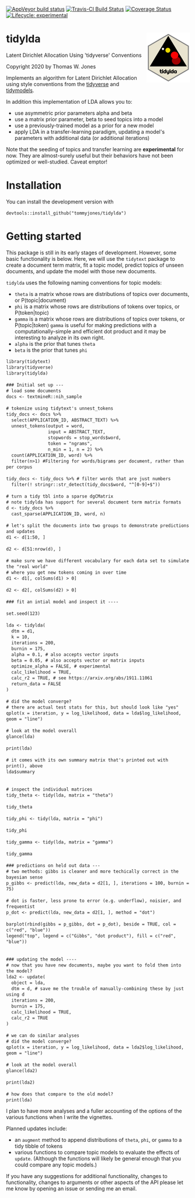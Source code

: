 <!-- badges: start -->
  [![AppVeyor build status](https://ci.appveyor.com/api/projects/status/github/TommyJones/tidylda?branch=master&svg=true)](https://ci.appveyor.com/project/TommyJones/tidylda)
[![Travis-CI Build Status](https://travis-ci.com/TommyJones/tidylda.svg?branch=master)](https://travis-ci.com/TommyJones/tidylda)
[![Coverage Status](https://img.shields.io/codecov/c/github/tommyjones/tidylda/master.svg)](https://codecov.io/github/tommyjones/tidylda?branch=master)
[![Lifecycle: experimental](https://img.shields.io/badge/lifecycle-experimental-orange.svg)](https://www.tidyverse.org/lifecycle/#experimental)
<!-- badges: end -->

# tidylda <img src='man/figures/logo.png' align="right" height="136.5" />

Latent Dirichlet Allocation Using 'tidyverse' Conventions

Copyright 2020 by Thomas W. Jones

Implements an algorithm for Latent Dirichlet Allocation using style conventions from the [tidyverse](https://style.tidyverse.org/) and [tidymodels](https://tidymodels.github.io/model-implementation-principles/). 
    
In addition this implementation of LDA allows you to:

* use asymmetric prior parameters alpha and beta
* use a matrix prior parameter, beta to seed topics into a model
* use a previously-trained model as a prior for a new model
* apply LDA in a transfer-learning paradigm, updating a model's parameters with additional data (or additional iterations)

Note that the seeding of topics and transfer learning are **experimental** for now. They are almost-surely useful but their behaviors have not been optimized or well-studied. Caveat emptor!

# Installation

You can install the development version with

```
devtools::install_github("tommyjones/tidylda")
```

# Getting started

This package is still in its early stages of development. However, some basic functionality is below. Here, we will use the `tidytext` package to create a document term matrix, fit a topic model, predict topics of unseen documents, and update the model with those new documents.

`tidylda` uses the following naming conventions for topic models:

* `theta` is a matrix whose rows are distributions of topics over documents, or P(topic|document)
* `phi` is a matrix whose rows are distributions of tokens over topics, or P(token|topic)
* `gamma` is a matrix whose rows are distributions of topics over tokens, or P(topic|token)
  `gamma` is useful for making predictions with a computationally-simple and efficient dot product and it may be interesting to analyze in its own right.
* `alpha` is the prior that tunes `theta`
* `beta` is the prior that tunes `phi`

```
library(tidytext)
library(tidyverse)
library(tidylda)

### Initial set up ---
# load some documents
docs <- textmineR::nih_sample 

# tokenize using tidytext's unnest_tokens
tidy_docs <- docs %>% 
  select(APPLICATION_ID, ABSTRACT_TEXT) %>% 
  unnest_tokens(output = word, 
                input = ABSTRACT_TEXT,
                stopwords = stop_words$word,
                token = "ngrams",
                n_min = 1, n = 2) %>% 
  count(APPLICATION_ID, word) %>% 
  filter(n>1) #Filtering for words/bigrams per document, rather than per corpus

tidy_docs <- tidy_docs %>% # filter words that are just numbers
  filter(! stringr::str_detect(tidy_docs$word, "^[0-9]+$"))

# turn a tidy tbl into a sparse dgCMatrix 
# note tidylda has support for several document term matrix formats
d <- tidy_docs %>% 
  cast_sparse(APPLICATION_ID, word, n)

# let's split the documents into two groups to demonstrate predictions and updates
d1 <- d[1:50, ]

d2 <- d[51:nrow(d), ]

# make sure we have different vocabulary for each data set to simulate the "real world"
# where you get new tokens coming in over time
d1 <- d1[, colSums(d1) > 0]

d2 <- d2[, colSums(d2) > 0]

### fit an intial model and inspect it ----

set.seed(123)

lda <- tidylda(
  dtm = d1,
  k = 10,
  iterations = 200, 
  burnin = 175,
  alpha = 0.1, # also accepts vector inputs
  beta = 0.05, # also accepts vector or matrix inputs
  optimize_alpha = FALSE, # experimental
  calc_likelihood = TRUE,
  calc_r2 = TRUE, # see https://arxiv.org/abs/1911.11061
  return_data = FALSE
)

# did the model converge?
# there are actual test stats for this, but should look like "yes"
qplot(x = iteration, y = log_likelihood, data = lda$log_likelihood, geom = "line")

# look at the model overall
glance(lda)

print(lda)

# it comes with its own summary matrix that's printed out with print(), above
lda$summary


# inspect the individual matrices
tidy_theta <- tidy(lda, matrix = "theta")

tidy_theta

tidy_phi <- tidy(lda, matrix = "phi")

tidy_phi

tidy_gamma <- tidy(lda, matrix = "gamma")

tidy_gamma

### predictions on held out data ---
# two methods: gibbs is cleaner and more techically correct in the bayesian sense
p_gibbs <- predict(lda, new_data = d2[1, ], iterations = 100, burnin = 75)

# dot is faster, less prone to error (e.g. underflow), noisier, and frequentist
p_dot <- predict(lda, new_data = d2[1, ], method = "dot")

barplot(rbind(gibbs = p_gibbs, dot = p_dot), beside = TRUE, col = c("red", "blue"))
legend("top", legend = c("Gibbs", "dot product"), fill = c("red", "blue"))


### updating the model ----
# now that you have new documents, maybe you want to fold them into the model?
lda2 <- update(
  object = lda, 
  dtm = d, # save me the trouble of manually-combining these by just using d
  iterations = 200, 
  burnin = 175,
  calc_likelihood = TRUE,
  calc_r2 = TRUE
)

# we can do similar analyses
# did the model converge?
qplot(x = iteration, y = log_likelihood, data = lda2$log_likelihood, geom = "line")

# look at the model overall
glance(lda2)

print(lda2)

# how does that compare to the old model?
print(lda)

```

I plan to have more analyses and a fuller accounting of the options of the various functions when I write the vignettes.

Planned updates include:

* an `augment` method to append distributions of `theta`, `phi`, or `gamma` to a tidy tibble of tokens
* various functions to compare topic models to evaluate the effects of `update`. (Although the functions will likely be general enough that you could compare any topic models.)

If you have any suggestions for additional functionality, changes to functionality, changes to arguments or other aspects of the API please let me know by opening an issue or sending me an email.

